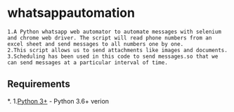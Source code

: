 # whatsappautomation
```
1.A Python whatsapp web automator to automate messages with selenium and chrome web driver. The script will read phone numbers from an excel sheet and send messages to all numbers one by one.
2.This script allows us to send attachments like images and documents.
3.Scheduling has been used in this code to send messages.so that we can send messages at a particular interval of time.
```
## Requirements
 *.
   1.[Python 3+](https://www.python.org/download/releases/3.0/?) - Python 3.6+ verion
